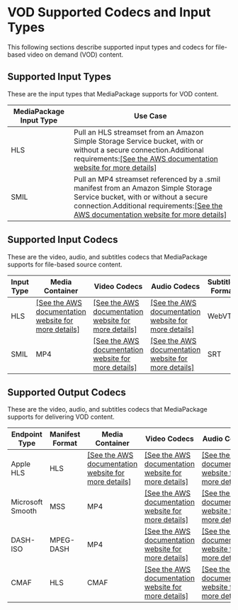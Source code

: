 # VOD Supported Codecs and Input Types<a name="supported-inputs-vod"></a>

This following sections describe supported input types and codecs for file\-based video on demand \(VOD\) content\.

## Supported Input Types<a name="supported-types-vod"></a>

These are the input types that MediaPackage supports for VOD content\.


| MediaPackage Input Type | Use Case | 
| --- | --- | 
| HLS | Pull an HLS streamset from an Amazon Simple Storage Service bucket, with or without a secure connection\.Additional requirements:[\[See the AWS documentation website for more details\]](http://docs.aws.amazon.com/mediapackage/latest/ug/supported-inputs-vod.html) | 
| SMIL | Pull an MP4 streamset referenced by a \.smil manifest from an Amazon Simple Storage Service bucket, with or without a secure connection\.Additional requirements:[\[See the AWS documentation website for more details\]](http://docs.aws.amazon.com/mediapackage/latest/ug/supported-inputs-vod.html) | 

## Supported Input Codecs<a name="suported-inputs-codecs-vod"></a>

These are the video, audio, and subtitles codecs that MediaPackage supports for file\-based source content\.


| Input Type | Media Container | Video Codecs | Audio Codecs | Subtitles Format | 
| --- | --- | --- | --- | --- | 
| HLS |  [\[See the AWS documentation website for more details\]](http://docs.aws.amazon.com/mediapackage/latest/ug/supported-inputs-vod.html)  | [\[See the AWS documentation website for more details\]](http://docs.aws.amazon.com/mediapackage/latest/ug/supported-inputs-vod.html) | [\[See the AWS documentation website for more details\]](http://docs.aws.amazon.com/mediapackage/latest/ug/supported-inputs-vod.html) | WebVTT | 
| SMIL | MP4 | [\[See the AWS documentation website for more details\]](http://docs.aws.amazon.com/mediapackage/latest/ug/supported-inputs-vod.html) |  [\[See the AWS documentation website for more details\]](http://docs.aws.amazon.com/mediapackage/latest/ug/supported-inputs-vod.html) | SRT | 

## Supported Output Codecs<a name="suported-outputs-codecs-vod"></a>

These are the video, audio, and subtitles codecs that MediaPackage supports for delivering VOD content\.


| Endpoint Type | Manifest Format | Media Container | Video Codecs | Audio Codecs | Subtitles Format | 
| --- | --- | --- | --- | --- | --- | 
| Apple HLS | HLS | [\[See the AWS documentation website for more details\]](http://docs.aws.amazon.com/mediapackage/latest/ug/supported-inputs-vod.html) | [\[See the AWS documentation website for more details\]](http://docs.aws.amazon.com/mediapackage/latest/ug/supported-inputs-vod.html) | [\[See the AWS documentation website for more details\]](http://docs.aws.amazon.com/mediapackage/latest/ug/supported-inputs-vod.html) | WebVTT | 
| Microsoft Smooth | MSS | MP4 | [\[See the AWS documentation website for more details\]](http://docs.aws.amazon.com/mediapackage/latest/ug/supported-inputs-vod.html) | [\[See the AWS documentation website for more details\]](http://docs.aws.amazon.com/mediapackage/latest/ug/supported-inputs-vod.html) | DFXP | 
| DASH\-ISO | MPEG\-DASH | MP4 | [\[See the AWS documentation website for more details\]](http://docs.aws.amazon.com/mediapackage/latest/ug/supported-inputs-vod.html) | [\[See the AWS documentation website for more details\]](http://docs.aws.amazon.com/mediapackage/latest/ug/supported-inputs-vod.html) | EBU\-TT | 
| CMAF | HLS | CMAF | [\[See the AWS documentation website for more details\]](http://docs.aws.amazon.com/mediapackage/latest/ug/supported-inputs-vod.html) | [\[See the AWS documentation website for more details\]](http://docs.aws.amazon.com/mediapackage/latest/ug/supported-inputs-vod.html) | WebVTT | 